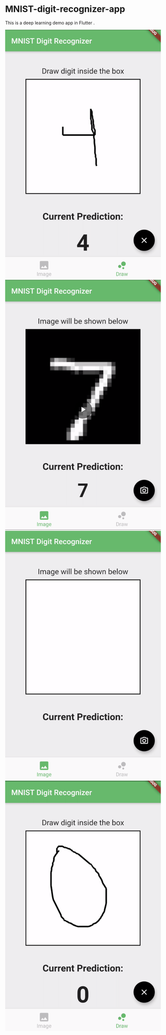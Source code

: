 # MNIST-digit-recognizer-app

This is a deep learning demo app in Flutter .

![image](https://github.com/richakbee/MNIST-digit-recognizer-app/blob/master/screenshotDrawPage.png)
![image](https://github.com/richakbee/MNIST-digit-recognizer-app/blob/master/screenshotImagePage2.png)
![image](https://github.com/richakbee/MNIST-digit-recognizer-app/blob/master/screenshotsImagePage.png)
![image](https://github.com/richakbee/MNIST-digit-recognizer-app/blob/master/screenshotsImagePage2.png)

